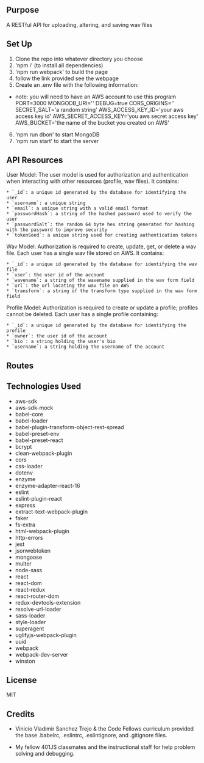 ## Purpose
A RESTful API for uploading, altering, and saving wav files

## Set Up
1. Clone the repo into whatever directory you choose
2. 'npm i' (to install all dependencies)
3. 'npm run webpack' to build the page
4. follow the link provided see the webpage
5. Create an .env file with the following information:
  * note: you will need to have an AWS account to use this program
  PORT=3000
  MONGODB_URI='<your mongo uri>'
  DEBUG=true
  CORS_ORIGINS='<one or more cors origins>'
  SECRET_SALT='a random string'
  AWS_ACCESS_KEY_ID='your aws access key id'
  AWS_SECRET_ACCESS_KEY='you aws secret access key'
  AWS_BUCKET='the name of the bucket you created on AWS'
6. 'npm run dbon' to start MongoDB
7. 'npm run start' to start the server

## API Resources
  User Model: The user model is used for authorization and authentication when interacting with other resources (profile, wav files). It contains:

    * `_id`: a unique id generated by the database for identifying the user
    * `username`: a unique string
    * `email`: a unique string with a valid email format
    * `passwordHash`: a string of the hashed password used to verify the user
    * `passwordSalt`: the random 64 byte hex string generated for hashing with the password to improve security
    * `tokenSeed`: a unique string used for creating authentication tokens

  Wav Model: Authorization is required to create, update, get, or delete a wav file. Each user has a single wav file stored on AWS. It contains:

    * `_id`: a unique id generated by the database for identifying the wav file
    * `user`: the user id of the account
    * `wavename`: a string of the wavename supplied in the wav form field
    * `url`: the url locating the wav file on AWS
    * `transform`: a string of the transform type supplied in the wav form field

  Profile Model: Authorization is required to create or update a profile; profiles cannot be deleted. Each user has a single profile containing:

    * `_id`: a unique id generated by the database for identifying the profile
    * `owner`: the user id of the account
    * `bio`: a string holding the user's bio
    * `username`: a string holding the username of the account

## Routes

## Technologies Used
  * aws-sdk
  * aws-sdk-mock
  * babel-core
  * babel-loader
  * babel-plugin-transform-object-rest-spread
  * babel-preset-env
  * babel-preset-react
  * bcrypt
  * clean-webpack-plugin
  * cors
  * css-loader
  * dotenv
  * enzyme
  * enzyme-adapter-react-16
  * eslint
  * eslint-plugin-react
  * express
  * extract-text-webpack-plugin
  * faker
  * fs-extra
  * html-webpack-plugin
  * http-errors
  * jest
  * jsonwebtoken
  * mongoose
  * multer
  * node-sass
  * react
  * react-dom
  * react-redux
  * react-router-dom
  * redux-devtools-extension
  * resolve-url-loader
  * sass-loader
  * style-loader
  * superagent
  * uglifyjs-webpack-plugin
  * uuid
  * webpack
  * webpack-dev-server
  * winston

## License
MIT

## Credits
* Vinicio Vladimir Sanchez Trejo & the Code Fellows curriculum provided the base .babelrc, .eslintrc, .eslintignore, and .gitignore files.

* My fellow 401JS classmates and the instructional staff for help problem solving and debugging.
